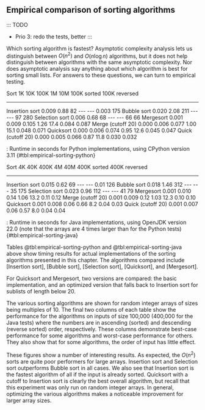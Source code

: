 
## Empirical comparison of sorting algorithms

::: TODO
- Prio 3: redo the tests, better
:::

Which sorting algorithm is fastest? Asymptotic complexity analysis lets
us distinguish between $O(n^2)$ and $O(n \log n)$ algorithms,
but it does not help distinguish between algorithms with the same
asymptotic complexity. Nor does asymptotic analysis say anything about
which algorithm is best for sorting small lists. For answers to these
questions, we can turn to empirical testing.


Sort                    1K      10K     100K       1M      10M   100K sorted   100K reversed
------------------  -------  -------  -------   ------  ------- ------------- ---------------
Insertion sort       0.009     0.88       82      ---      ---         0.003             175
Bubble sort          0.020     2.08      211      ---      ---            97             280
Selection sort       0.006     0.68       68      ---      ---            66              66
Mergesort            0.001    0.009    0.105     1.26     17.4         0.084           0.087
Merge (cutoff 20)    0.000    0.006    0.077     1.00     15.1         0.048           0.071
Quicksort            0.000    0.006    0.074     0.95     12.6         0.045           0.047
Quick (cutoff 20)    0.000    0.005    0.066     0.87     11.8         0.030           0.032

: Runtime in seconds for Python implementations, using CPython version 3.11 {#tbl:empirical-sorting-python}


Sort                     4K       40K      400K        4M       40M    400K sorted    400K reversed
-------------------  -------   -------   -------   -------   -------  -------------  ----------------
Insertion sort        0.015      0.62        69       ---       ---           0.01              126
Bubble sort           0.018      1.46       312       ---       ---             35              175
Selection sort        0.023      0.96       112       ---       ---             41               79
Mergesort             0.001     0.010      0.14      1.06      13.2           0.11             0.12
Merge (cutoff 20)     0.001     0.009      0.12      1.03      12.3           0.10             0.10
Quicksort             0.001     0.008      0.06      0.66       8.2           0.04             0.03
Quick (cutoff 20)     0.001     0.007      0.06      0.57       8.0           0.04             0.04

: Runtime in seconds for Java implementations, using OpenJDK version 22.0
  (note that the arrays are 4 times larger than for the Python tests) {#tbl:empirical-sorting-java}


Tables @tbl:empirical-sorting-python and @tbl:empirical-sorting-java above show timing
results for actual implementations of the sorting algorithms presented
in this chapter. The algorithms compared include
[Insertion sort], [Bubble sort],
[Selection sort], [Quicksort], and [Mergesort].

For Quicksort and Mergesort, two versions are compared: the basic implementation,
and an optimized version that falls back to Insertion sort for sublists of
length below 20.

The various sorting algorithms are shown for random integer arrays of sizes being multiples of 10.
The final two columns of each
table show the performance for the algorithms on inputs of size 100,000
(400,000 for the Java tests)
where the numbers are in ascending (sorted) and descending (reverse
sorted) order, respectively. These columns demonstrate best-case
performance for some algorithms and worst-case performance for others.
They also show that for some algorithms, the order of input has little
effect.

These figures show a number of interesting results. As expected, the
$O(n^2)$ sorts are quite poor performers for large arrays.
Insertion sort and Selection sort outperforms Bubble sort in all cases.
We also see that Insertion sort is the fastest algorithm of all if the input is already sorted.
Quicksort with a cutoff to Insertion sort is clearly the best overall algorithm,
but recall that this experiment was only run on random integer arrays.
In general, optimizing the various algorithms makes a noticeable improvement for larger array sizes.
